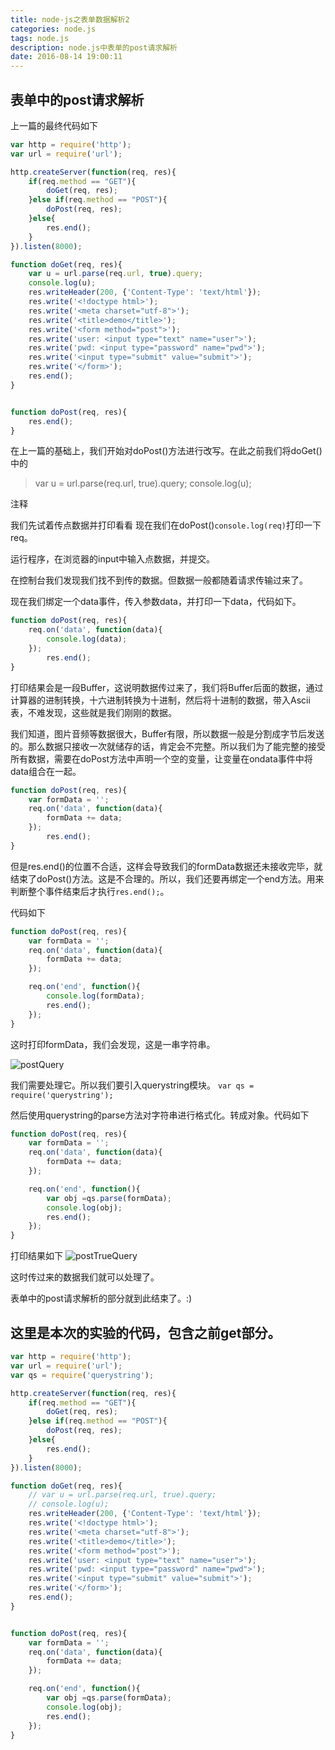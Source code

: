 ```yaml
---
title: node-js之表单数据解析2
categories: node.js
tags: node.js
description: node.js中表单的post请求解析
date: 2016-08-14 19:00:11
---
```



表单中的post请求解析
--------------------
上一篇的最终代码如下
```javascript server.js
var http = require('http');
var url = require('url');

http.createServer(function(req, res){
	if(req.method == "GET"){
		doGet(req, res);
	}else if(req.method == "POST"){
		doPost(req, res);
	}else{
		res.end();
	}
}).listen(8000);

function doGet(req, res){
	var u = url.parse(req.url, true).query;
	console.log(u);
	res.writeHeader(200, {'Content-Type': 'text/html'});
	res.write('<!doctype html>');
	res.write('<meta charset="utf-8">');
	res.write('<title>demo</title>');
	res.write('<form method="post">');
	res.write('user: <input type="text" name="user">');
	res.write('pwd: <input type="password" name="pwd">');
	res.write('<input type="submit" value="submit">');
	res.write('</form>');
	res.end();
}


function doPost(req, res){
	res.end();
}
```
在上一篇的基础上，我们开始对doPost()方法进行改写。在此之前我们将doGet()中的
>var u = url.parse(req.url, true).query;
console.log(u);

注释



我们先试着传点数据并打印看看
现在我们在doPost()`console.log(req)`打印一下req。

运行程序，在浏览器的input中输入点数据，并提交。

在控制台我们发现我们找不到传的数据。但数据一般都随着请求传输过来了。

现在我们绑定一个data事件，传入参数data，并打印一下data，代码如下。
```javascript
function doPost(req, res){
	req.on('data', function(data){
		console.log(data);
	});
		res.end();
}
```
打印结果会是一段Buffer，这说明数据传过来了，我们将Buffer后面的数据，通过计算器的进制转换，十六进制转换为十进制，然后将十进制的数据，带入Ascii表，不难发现，这些就是我们刚刚的数据。

我们知道，图片音频等数据很大，Buffer有限，所以数据一般是分割成字节后发送的。那么数据只接收一次就储存的话，肯定会不完整。所以我们为了能完整的接受所有数据，需要在doPost方法中声明一个空的变量，让变量在ondata事件中将data组合在一起。
```javascript
function doPost(req, res){
	var formData = '';
	req.on('data', function(data){
		formData += data;
	});
		res.end();
}
```
但是res.end()的位置不合适，这样会导致我们的formData数据还未接收完毕，就结束了doPost()方法。这是不合理的。所以，我们还要再绑定一个end方法。用来判断整个事件结束后才执行`res.end();`。

代码如下

```javascript
function doPost(req, res){
	var formData = '';
	req.on('data', function(data){
		formData += data;
	});

	req.on('end', function(){
		console.log(formData);
		res.end();
	});
}
```

这时打印formData，我们会发现，这是一串字符串。

![postQuery][]

我们需要处理它。所以我们要引入querystring模块。
`var qs = require('querystring');`

然后使用querystring的parse方法对字符串进行格式化。转成对象。代码如下
```javascript
function doPost(req, res){
	var formData = '';
	req.on('data', function(data){
		formData += data;
	});

	req.on('end', function(){
		var obj =qs.parse(formData);
		console.log(obj);
		res.end();
	});
}
```
打印结果如下
![postTrueQuery][]

这时传过来的数据我们就可以处理了。

表单中的post请求解析的部分就到此结束了。:)

这里是本次的实验的代码，包含之前get部分。
-------------------------------------
```javascript
var http = require('http');
var url = require('url');
var qs = require('querystring');

http.createServer(function(req, res){
	if(req.method == "GET"){
		doGet(req, res);
	}else if(req.method == "POST"){
		doPost(req, res);
	}else{
		res.end();
	}
}).listen(8000);

function doGet(req, res){
	// var u = url.parse(req.url, true).query;
	// console.log(u);
	res.writeHeader(200, {'Content-Type': 'text/html'});
	res.write('<!doctype html>');
	res.write('<meta charset="utf-8">');
	res.write('<title>demo</title>');
	res.write('<form method="post">');
	res.write('user: <input type="text" name="user">');
	res.write('pwd: <input type="password" name="pwd">');
	res.write('<input type="submit" value="submit">');
	res.write('</form>');
	res.end();
}


function doPost(req, res){
	var formData = '';
	req.on('data', function(data){
		formData += data;
	});

	req.on('end', function(){
		var obj =qs.parse(formData);
		console.log(obj);
		res.end();
	});
}
```



[postQuery]: /images/nodejs/postQuery.png
[postTrueQuery]: /images/nodejs/postTrueQuery.png
